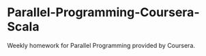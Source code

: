 # Parallel-Programming-Coursera-Scala
Weekly homework for Parallel Programming provided by Coursera.
